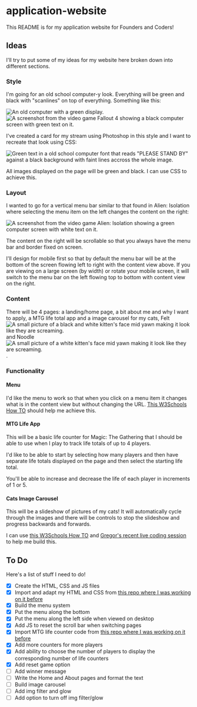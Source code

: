# application-website

This README is for my application website for Founders and Coders!

## Ideas

I'll try to put some of my ideas for my website here broken down into different sections.

### Style

I'm going for an old school computer-y look. Everything will be green and black with "scanlines" on top of everything. Something like this:

<img src="https://oldcraporg.files.wordpress.com/2020/04/dsc_0089.jpeg" alt="An old computer with a green display."/>

<img src="https://cdn.gamer-network.net/2015/usgamer/f4_lock_01.jpg" alt="A screenshot from the video game Fallout 4 showing a black computer screen with green text on it."/>

I've created a card for my stream using Photoshop in this style and I want to recreate that look using CSS:

<img src="https://am4pap001files.storage.live.com/y4msfu2eqihBQCcfLzi3IUBWoVINoOJM6a3X2of5HstLhFi33mZ1qbU6JuugRUFKUT7zCRI88-WBXKKc8wysWIxaiYJuEHKlJCyldMl-XT3UJzV3t_jTmIoSEfX_dJsP8rST9EEE6CI1cnod-AGhaeps2pyvAmez046ApTwQofjQjfbCqJKS8oBl3A1XI0QvwIP?width=1920&height=1080&cropmode=none" alt='Green text in a old school computer font that reads "PLEASE STAND BY" against a black background with faint lines accross the whole image.'/>

All images displayed on the page will be green and black. I can use CSS to achieve this.


### Layout

I wanted to go for a vertical menu bar similar to that found in Alien: Isolation where selecting the menu item on the left changes the content on the right:

<img src="https://sm.pcmag.com/t/pcmag_uk/photo/a/alien-isol/alien-isolation-for-pc-old-computer_gvnd.1024.jpg" alt="A screenshot from the video game Alien: Isolation showing a green computer screen with white text on it."/>

The content on the right will be scrollable so that you always have the menu bar and border fixed on screen.

I'll design for mobile first so that by default the menu bar will be at the bottom of the screen flowing left to right with the content view above. If you are viewing on a large screen (by width) or rotate your mobile screen, it will switch to the menu bar on the left flowing top to bottom with content view on the right.

### Content

There will be 4 pages: a landing/home page, a bit about me and why I want to apply, a MTG life total app and a image carousel for my cats, Felt <img src="https://static-cdn.jtvnw.net/emoticons/v2/304327986/default/dark/1.0" alt="A small picture of a black and white kitten's face mid yawn making it look like they are screaming."> and Noodle <img src="https://static-cdn.jtvnw.net/emoticons/v2/emotesv2_63c13dc4aa904e64963a8886eca85db0/default/dark/1.0" alt="A small picture of a white kitten's face mid yawn making it look like they are screaming.">.

### Functionality

#### Menu

I'd like the menu to work so that when you click on a menu item it changes what is in the content view but without changing the URL. [This W3Schools How TO](https://www.w3schools.com/howto/howto_js_vertical_tabs.asp) should help me achieve this.

#### MTG Life App

This will be a basic life counter for Magic: The Gathering that I should be able to use when I play to track life totals of up to 4 players.

I'd like to be able to start by selecting how many players and then have separate life totals displayed on the page and then select the starting life total.

You'll be able to increase and decrease the life of each player in increments of 1 or 5.

#### Cats Image Carousel

This will be a slideshow of pictures of my cats! It will automatically cycle through the images and there will be controls to stop the slideshow and progress backwards and forwards.

I can use [this W3Schools How TO](https://www.w3schools.com/howto/howto_js_slideshow.asp) and [Gregor's recent live coding session](https://discord.com/channels/819243160893915167/839864574936219648/842759893680914442) to help me build this.

## To Do

Here's a list of stuff I need to do!

- [x] Create the HTML, CSS and JS files
- [x] Import and adapt my HTML and CSS from [this repo where I was working on it before](https://github.com/lopezelpesado/old-website)
- [x] Build the menu system
- [x] Put the menu along the bottom
- [x] Put the menu along the left side when viewed on desktop
- [x] Add JS to reset the scroll bar when switching pages
- [x] Import MTG life counter code from [this repo where I was working on it before](https://github.com/lopezelpesado/mtg-life-counter)
- [x] Add more counters for more players
- [x] Add ability to choose the number of players to display the corresponding number of life counters
- [x] Add reset game option
- [ ] Add winner message
- [ ] Write the Home and About pages and format the text
- [ ] Build image carousel
- [ ] Add img filter and glow
- [ ] Add option to turn off img filter/glow